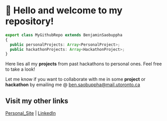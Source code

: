 # 👋 Hello and welcome to my repository!

```ts
export class MyGithubRepo extends BenjaminSaobuppha
{
  public personalProjects: Array<PersonalProject>;
  public hackathonProjects: Array<HackathonProject>;
}
```

Here lies all my **projects** from past hackathons to personal ones. Feel free to take a look! 

Let me know if you want to collaborate with me in some **project** or **hackathon** by emailing me @ ben.saobuppha@mail.utoronto.ca

## Visit my other links

[Personal_Site](http://bensaobuppha.com) | [LinkedIn](https://www.linkedin.com/in/bensaobuppha/)
